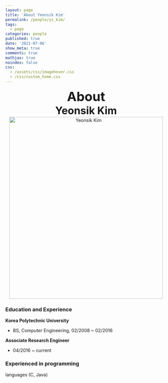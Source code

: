 ```yaml
---
layout: page
title: 'About Yeonsik Kim'
permalink: /people/ys_kim/
tags:
  - page
categories: people
published: true
date: '2021-07-06'
show_meta: true
comments: true
mathjax: true
noindex: false
css: 
  - /assets/css/imagehover.css
  - /css/custom_home.css
---
```


<style>
.center{
  text-align: center;
}
</style>  


<div class="center"><div style="font-weight: bold; font-size: 40px;">
About</div></div>
<div class="center"><div style="font-weight: bold; font-size: 32px;">
Yeonsik Kim
</div></div>


<div class="center">
    <img src="{{ site.url }}/assets/img/people/ys_kim.png" width="480px" height="568px" alt="Yeonsik Kim" />
</div></div>
</div>


### Education and Experience

**Korea Polytechnic University**
- BS, Computer Engineering, 02/2008 ~ 02/2016

**Associate Research Engineer**
- 04/2016 ~ current

### Experienced in programming
languages (C, Java) 
